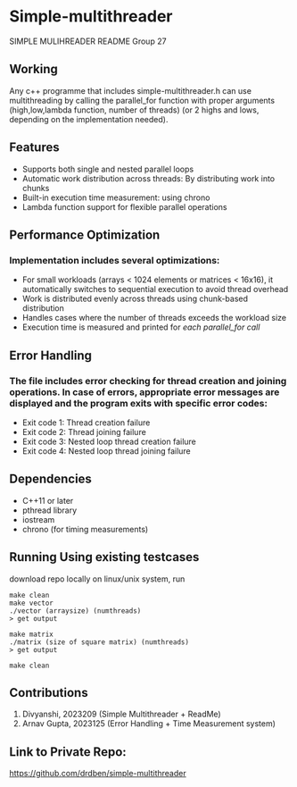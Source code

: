 # Simple-multithreader
SIMPLE MULIHREADER README Group 27
## Working
Any c++ programme that includes simple-multithreader.h can use multithreading by calling the parallel_for function with proper arguments (high,low,lambda function, number of threads) (or 2 highs and lows, depending on the implementation needed). 
## Features
- Supports both single and nested parallel loops
- Automatic work distribution across threads: By distributing work into chunks
- Built-in execution time measurement: using chrono
- Lambda function support for flexible parallel operations

## Performance Optimization
### Implementation includes several optimizations:
- For small workloads (arrays < 1024 elements or matrices < 16x16), it automatically switches to sequential execution to avoid thread overhead
- Work is distributed evenly across threads using chunk-based distribution
- Handles cases where the number of threads exceeds the workload size
- Execution time is measured and printed for *each parallel_for call*

## Error Handling
### The file includes error checking for thread creation and joining operations. In case of errors, appropriate error messages are displayed and the program exits with specific error codes:
- Exit code 1: Thread creation failure
- Exit code 2: Thread joining failure
- Exit code 3: Nested loop thread creation failure
- Exit code 4: Nested loop thread joining failure

## Dependencies
- C++11 or later
- pthread library
- iostream
- chrono (for timing measurements)
## Running Using existing testcases
download repo locally on linux/unix system, run 

```
make clean
make vector
./vector (arraysize) (numthreads)
> get output

make matrix
./matrix (size of square matrix) (numthreads)
> get output

make clean
```
## Contributions
1. Divyanshi, 2023209 (Simple Multithreader + ReadMe)
2. Arnav Gupta, 2023125 (Error Handling + Time Measurement system)

## Link to Private Repo:
https://github.com/drdben/simple-multithreader
